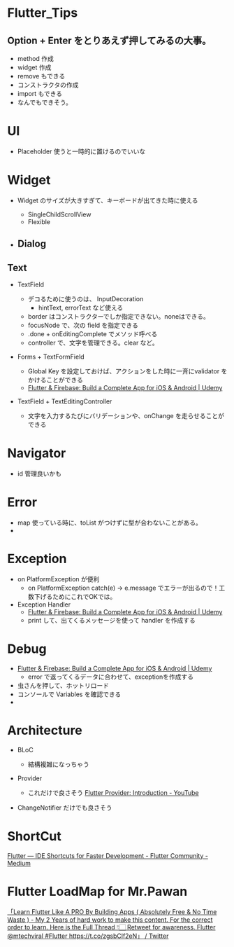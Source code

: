 # Flutter_Tips

## Option + Enter をとりあえず押してみるの大事。
- method 作成
- widget 作成
- remove もできる
- コンストラクタの作成
- import もできる
- なんでもできそう。

# UI
- Placeholder 使うと一時的に置けるのでいいな


# Widget
- Widget のサイズが大きすぎて、キーボードが出てきた時に使える
  - SingleChildScrollView 
  - Flexible
  

- Dialog
  - 
  
  
## Text
- TextField 
  - デコるために使うのは、 InputDecoration
    - hintText, errorText など使える
  - border はコンストラクターでしか指定できない。noneはできる。
  - focusNode で、次の field を指定できる
  - .done + onEditingComplete でメソッド呼べる
  - controller で、文字を管理できる。clear など。
  
- Forms + TextFormField 
  - Global Key を設定しておけば、アクションをした時に一斉にvalidator をかけることができる
  - [Flutter & Firebase: Build a Complete App for iOS & Android | Udemy](https://www.udemy.com/course/flutter-firebase-build-a-complete-app-for-ios-android/learn/lecture/15441738#overview)
  
- TextField + TextEditingController 
  - 文字を入力するたびにバリデーションや、onChange を走らせることができる


# Navigator
- id 管理良いかも 

# Error
- map 使っている時に、toList がつけずに型が合わないことがある。
- 

# Exception
- on PlatformException が便利
  - on PlatformException catch(e) → e.message でエラーが出るので！工数下げるためにこれでOKでは。
- Exception Handler 
  - [Flutter & Firebase: Build a Complete App for iOS & Android | Udemy](https://www.udemy.com/course/flutter-firebase-build-a-complete-app-for-ios-android/learn/lecture/15309790#overview)
  - print して、出てくるメッセージを使って handler を作成する

# Debug
  - [Flutter & Firebase: Build a Complete App for iOS & Android | Udemy](https://www.udemy.com/course/flutter-firebase-build-a-complete-app-for-ios-android/learn/lecture/15309804#overview)
    - error で返ってくるデータに合わせて、exceptionを作成する
  - 虫さんを押して、ホットリロード
  - コンソールで Variables を確認できる
  - 

# Architecture
- BLoC
  - 結構複雑になっちゃう
- Provider 
  - これだけで良さそう
[Flutter Provider: Introduction - YouTube](https://www.youtube.com/watch?v=O71rYKcxUgA)

- ChangeNotifier だけでも良さそう

# ShortCut
[Flutter — IDE Shortcuts for Faster Development - Flutter Community - Medium](https://medium.com/flutter-community/flutter-ide-shortcuts-for-faster-development-2ef45c51085b)


# Flutter LoadMap for Mr.Pawan

[「Learn Flutter Like A PRO By Building Apps ( Absolutely Free &amp; No Time Waste ) - My 2 Years of hard work to make this content. For the correct order to learn. Here is the Full Thread 👇🏻 Retweet for awareness. Flutter @mtechviral #Flutter https://t.co/zgsbClf2eN」 / Twitter](https://twitter.com/imthepk/status/1213003226070437891)

